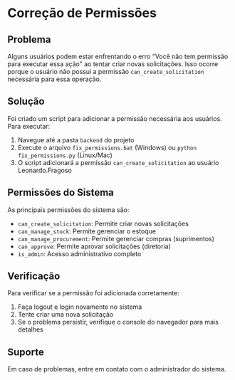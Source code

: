 # Correção de Permissões

## Problema

Alguns usuários podem estar enfrentando o erro "Você não tem permissão para executar essa ação" ao tentar criar novas solicitações. Isso ocorre porque o usuário não possui a permissão `can_create_solicitation` necessária para essa operação.

## Solução

Foi criado um script para adicionar a permissão necessária aos usuários. Para executar:

1. Navegue até a pasta `backend` do projeto
2. Execute o arquivo `fix_permissions.bat` (Windows) ou `python fix_permissions.py` (Linux/Mac)
3. O script adicionará a permissão `can_create_solicitation` ao usuário Leonardo.Fragoso

## Permissões do Sistema

As principais permissões do sistema são:

- `can_create_solicitation`: Permite criar novas solicitações
- `can_manage_stock`: Permite gerenciar o estoque
- `can_manage_procurement`: Permite gerenciar compras (suprimentos)
- `can_approve`: Permite aprovar solicitações (diretoria)
- `is_admin`: Acesso administrativo completo

## Verificação

Para verificar se a permissão foi adicionada corretamente:

1. Faça logout e login novamente no sistema
2. Tente criar uma nova solicitação
3. Se o problema persistir, verifique o console do navegador para mais detalhes

## Suporte

Em caso de problemas, entre em contato com o administrador do sistema.
